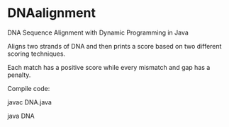 DNAalignment
============

DNA Sequence Alignment with Dynamic Programming in Java

Aligns two strands of DNA and then prints a score based on two different scoring techniques.

Each match has a positive score while every mismatch and gap has a penalty.

Compile code:

javac DNA.java

java DNA
